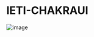 # IETI-CHAKRAUI

![image](https://github.com/ELS4NTA/IETI-CHAKRAUI/assets/99996670/a52296e7-9673-490b-95e2-48494ba89593)
